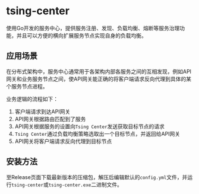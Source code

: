 # tsing-center

使用Go开发的服务中心，提供服务注册、发现、负载均衡、熔断等服务治理功能，并且可以方便的横向扩展服务节点实现自身的负载均衡。

## 应用场景

在分布式架构中，服务中心通常用于各架构内部各服务之间的互相发现，例如API网关和业务服务节点之间，使API网关能正确的将客户端请求反向代理到具体的某个服务节点进程。

业务逻辑的流程如下：
1. 客户端请求到达API网关
2. API网关根据路由匹配到了服务
3. API网关根据服务的设置向`Tsing Center`发送获取目标节点的请求
4. `Tsing Center`通过负载均衡策略选取出一个目标节点，并返回给API网关
5. API网关将客户端请求反向代理到目标节点


## 安装方法

至Release页面下载最新版本的压缩包，解压后编辑默认的`config.yml`文件，并运行`tsing-center`或`tsing-center.exe`二进制文件。
